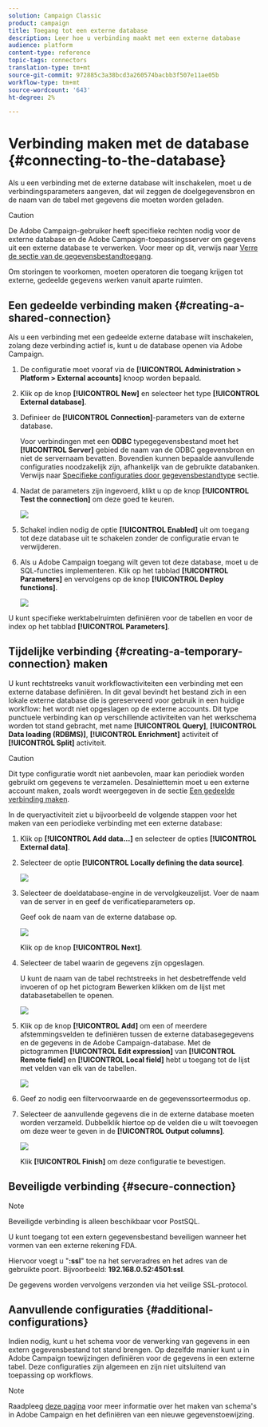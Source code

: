 ```yaml
---
solution: Campaign Classic
product: campaign
title: Toegang tot een externe database
description: Leer hoe u verbinding maakt met een externe database
audience: platform
content-type: reference
topic-tags: connectors
translation-type: tm+mt
source-git-commit: 972885c3a38bcd3a260574bacbb3f507e11ae05b
workflow-type: tm+mt
source-wordcount: '643'
ht-degree: 2%

---
```



# Verbinding maken met de database {#connecting-to-the-database}

Als u een verbinding met de externe database wilt inschakelen, moet u de verbindingsparameters aangeven, dat wil zeggen de doelgegevensbron en de naam van de tabel met gegevens die moeten worden geladen.

>[!CAUTION]
>
>De Adobe Campaign-gebruiker heeft specifieke rechten nodig voor de externe database en de Adobe Campaign-toepassingsserver om gegevens uit een externe database te verwerken. Voor meer op dit, verwijs naar [Verre de sectie van de gegevensbestandtoegang](../../installation/using/remote-database-access-rights.md).
>
>Om storingen te voorkomen, moeten operatoren die toegang krijgen tot externe, gedeelde gegevens werken vanuit aparte ruimten.

## Een gedeelde verbinding maken {#creating-a-shared-connection}

Als u een verbinding met een gedeelde externe database wilt inschakelen, zolang deze verbinding actief is, kunt u de database openen via Adobe Campaign.

1. De configuratie moet vooraf via de **[!UICONTROL Administration > Platform > External accounts]** knoop worden bepaald.
1. Klik op de knop **[!UICONTROL New]** en selecteer het type **[!UICONTROL External database]**.
1. Definieer de **[!UICONTROL Connection]**-parameters van de externe database.

   Voor verbindingen met een **ODBC** typegegevensbestand moet het **[!UICONTROL Server]** gebied de naam van de ODBC gegevensbron en niet de servernaam bevatten. Bovendien kunnen bepaalde aanvullende configuraties noodzakelijk zijn, afhankelijk van de gebruikte databanken. Verwijs naar [Specifieke configuraties door gegevensbestandtype](../../installation/using/configure-fda.md) sectie.

1. Nadat de parameters zijn ingevoerd, klikt u op de knop **[!UICONTROL Test the connection]** om deze goed te keuren.

   ![](assets/wf-external-account-create.png)

1. Schakel indien nodig de optie **[!UICONTROL Enabled]** uit om toegang tot deze database uit te schakelen zonder de configuratie ervan te verwijderen.
1. Als u Adobe Campaign toegang wilt geven tot deze database, moet u de SQL-functies implementeren. Klik op het tabblad **[!UICONTROL Parameters]** en vervolgens op de knop **[!UICONTROL Deploy functions]**.

   ![](assets/wf-external-account-functions.png)

U kunt specifieke werktabelruimten definiëren voor de tabellen en voor de index op het tabblad **[!UICONTROL Parameters]**.

## Tijdelijke verbinding {#creating-a-temporary-connection} maken

U kunt rechtstreeks vanuit workflowactiviteiten een verbinding met een externe database definiëren. In dit geval bevindt het bestand zich in een lokale externe database die is gereserveerd voor gebruik in een huidige workflow: het wordt niet opgeslagen op de externe accounts. Dit type punctuele verbinding kan op verschillende activiteiten van het werkschema worden tot stand gebracht, met name **[!UICONTROL Query]**, **[!UICONTROL Data loading (RDBMS)]**, **[!UICONTROL Enrichment]** activiteit of **[!UICONTROL Split]** activiteit.

>[!CAUTION]
>
>Dit type configuratie wordt niet aanbevolen, maar kan periodiek worden gebruikt om gegevens te verzamelen. Desalniettemin moet u een externe account maken, zoals wordt weergegeven in de sectie [Een gedeelde verbinding maken](#creating-a-shared-connection).

In de queryactiviteit ziet u bijvoorbeeld de volgende stappen voor het maken van een periodieke verbinding met een externe database:

1. Klik op **[!UICONTROL Add data...]** en selecteer de opties **[!UICONTROL External data]**.
1. Selecteer de optie **[!UICONTROL Locally defining the data source]**.

   ![](assets/wf_add_data_local_external_data.png)

1. Selecteer de doeldatabase-engine in de vervolgkeuzelijst. Voer de naam van de server in en geef de verificatieparameters op.

   Geef ook de naam van de externe database op.

   ![](assets/wf_add_data_local_external_data_param.png)

   Klik op de knop **[!UICONTROL Next]**.

1. Selecteer de tabel waarin de gegevens zijn opgeslagen.

   U kunt de naam van de tabel rechtstreeks in het desbetreffende veld invoeren of op het pictogram Bewerken klikken om de lijst met databasetabellen te openen.

   ![](assets/wf_add_data_local_external_data_select_table.png)

1. Klik op de knop **[!UICONTROL Add]** om een of meerdere afstemmingsvelden te definiëren tussen de externe databasegegevens en de gegevens in de Adobe Campaign-database. Met de pictogrammen **[!UICONTROL Edit expression]** van **[!UICONTROL Remote field]** en **[!UICONTROL Local field]** hebt u toegang tot de lijst met velden van elk van de tabellen.

   ![](assets/wf_add_data_local_external_data_join.png)

1. Geef zo nodig een filtervoorwaarde en de gegevenssorteermodus op.
1. Selecteer de aanvullende gegevens die in de externe database moeten worden verzameld. Dubbelklik hiertoe op de velden die u wilt toevoegen om deze weer te geven in de **[!UICONTROL Output columns]**.

   ![](assets/wf_add_data_local_external_data_select.png)

   Klik **[!UICONTROL Finish]** om deze configuratie te bevestigen.

## Beveiligde verbinding {#secure-connection}

>[!NOTE]
>
>Beveiligde verbinding is alleen beschikbaar voor PostSQL.

U kunt toegang tot een extern gegevensbestand beveiligen wanneer het vormen van een externe rekening FDA.

Hiervoor voegt u &quot;**:ssl**&quot; toe na het serveradres en het adres van de gebruikte poort. Bijvoorbeeld: **192.168.0.52:4501:ssl**.

De gegevens worden vervolgens verzonden via het veilige SSL-protocol.

## Aanvullende configuraties {#additional-configurations}

Indien nodig, kunt u het schema voor de verwerking van gegevens in een extern gegevensbestand tot stand brengen. Op dezelfde manier kunt u in Adobe Campaign toewijzingen definiëren voor de gegevens in een externe tabel. Deze configuraties zijn algemeen en zijn niet uitsluitend van toepassing op workflows.

>[!NOTE]
>
>Raadpleeg [deze pagina](../../configuration/using/about-schema-edition.md) voor meer informatie over het maken van schema&#39;s in Adobe Campaign en het definiëren van een nieuwe gegevenstoewijzing.